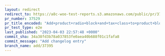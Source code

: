 ```yaml
---
layout: redirect
redirect_to: https://a8c-woo-test-reports.s3.amazonaws.com/public/pr/37529/e2e/index.html
pr_number: 37529
pr_title_encoded: "Add+product+radio+block+and+tax+class+to+product+blocks+editor"
pr_test_type: e2e
last_published: "2023-04-03 22:57:48 +0000"
commit_sha: 34a38fd3b78a037853fe0aea40b688f01c1fafa8
commit_message: "Add changelog entry"
branch_name: add/37395
---
```

